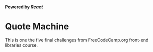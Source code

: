 #### Powered by _React_


# Quote Machine


This is one the five final challenges from FreeCodeCamp.org front-end libraries course.



